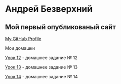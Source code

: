 # Андрей Безверхний
## Мой первый опубликованый сайт
 
[My GitHub Profile](https://github.com/AndreyBezverkhnii "Мой профиль GitHub")          

Мои домашки

[Урок 12](https://andreybezverkhnii.github.io/src/ "Домашка") - домашнее задание № 12

[Урок 13](andreybezverkhnii.github.io/lesson_13/ "Домашка") - домашнее задание № 13

[Урок 14](andreybezverkhnii.github.io/lesson_14/ "Домашка") - домашнее задание № 14
